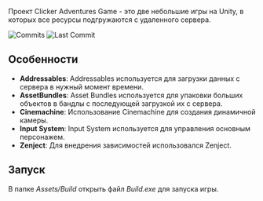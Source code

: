Проект Clicker Adventures Game - это две небольшие игры на Unity, в которых все ресурсы подгружаются с удаленного сервера.

![Commits](https://img.shields.io/github/commit-activity/m/leonnik28/ClickerAdventuresGame?style=plastic&color=yellow)  ![Last Commit](https://img.shields.io/github/last-commit/leonnik28/ClickerAdventuresGame?style=plastic&color=orange)
## Особенности

- **Addressables**: Addressables используется для загрузки данных с сервера в нужный момент времени.
- **AssetBundles**: Asset Bundles используется для упаковки больших объектов в бандлы с последующей загрузкой их с сервера.
- **Cinemachine**: Использование Cinemachine для создания динамичной камеры.
- **Input System**: Input System используется для управления основным персонажем.
- **Zenject**:  Для внедрения зависимостей использовался Zenject.

## Запуск

В папке *Assets/Build* открыть файл *Build.exe* для запуска игры.
